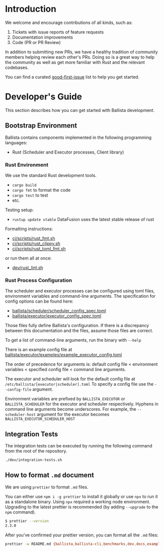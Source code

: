 <!---
  Licensed to the Apache Software Foundation (ASF) under one
  or more contributor license agreements.  See the NOTICE file
  distributed with this work for additional information
  regarding copyright ownership.  The ASF licenses this file
  to you under the Apache License, Version 2.0 (the
  "License"); you may not use this file except in compliance
  with the License.  You may obtain a copy of the License at

    http://www.apache.org/licenses/LICENSE-2.0

  Unless required by applicable law or agreed to in writing,
  software distributed under the License is distributed on an
  "AS IS" BASIS, WITHOUT WARRANTIES OR CONDITIONS OF ANY
  KIND, either express or implied.  See the License for the
  specific language governing permissions and limitations
  under the License.
-->

# Introduction

We welcome and encourage contributions of all kinds, such as:

1. Tickets with issue reports of feature requests
2. Documentation improvements
3. Code (PR or PR Review)

In addition to submitting new PRs, we have a healthy tradition of community members helping review each other's PRs.
Doing so is a great way to help the community as well as get more familiar with Rust and the relevant codebases.

You can find a curated
[good-first-issue](https://github.com/apache/arrow-ballista/issues?q=is%3Aissue+is%3Aopen+label%3A%22good+first+issue%22)
list to help you get started.

# Developer's Guide

This section describes how you can get started with Ballista development.

## Bootstrap Environment

Ballista contains components implemented in the following programming languages:

- Rust (Scheduler and Executor processes, Client library)

### Rust Environment

We use the standard Rust development tools.

- `cargo build`
- `cargo fmt` to format the code
- `cargo test` to test
- etc.

Testing setup:

- `rustup update stable` DataFusion uses the latest stable release of rust

Formatting instructions:

- [ci/scripts/rust_fmt.sh](ci/scripts/rust_fmt.sh)
- [ci/scripts/rust_clippy.sh](ci/scripts/rust_clippy.sh)
- [ci/scripts/rust_toml_fmt.sh](ci/scripts/rust_toml_fmt.sh)

or run them all at once:

- [dev/rust_lint.sh](dev/rust_lint.sh)

### Rust Process Configuration

The scheduler and executor processes can be configured using toml files, environment variables and command-line
arguments. The specification for config options can be found here:

- [ballista/scheduler/scheduler_config_spec.toml](ballista/scheduler/scheduler_config_spec.toml)
- [ballista/executor/executor_config_spec.toml](ballista/executor/executor_config_spec.toml)

Those files fully define Ballista's configuration. If there is a discrepancy between this documentation and the
files, assume those files are correct.

To get a list of command-line arguments, run the binary with `--help`

There is an example config file at [ballista/executor/examples/example_executor_config.toml](ballista/executor/examples/example_executor_config.toml)

The order of precedence for arguments is: default config file < environment variables < specified config file < command line arguments.

The executor and scheduler will look for the default config file at `/etc/ballista/[executor|scheduler].toml` To
specify a config file use the `--config-file` argument.

Environment variables are prefixed by `BALLISTA_EXECUTOR` or `BALLISTA_SCHEDULER` for the executor and scheduler
respectively. Hyphens in command line arguments become underscores. For example, the `--scheduler-host` argument
for the executor becomes `BALLISTA_EXECUTOR_SCHEDULER_HOST`

## Integration Tests

The integration tests can be executed by running the following command from the root of the repository.

```bash
./dev/integration-tests.sh
```

## How to format `.md` document

We are using `prettier` to format `.md` files.

You can either use `npm i -g prettier` to install it globally or use `npx` to run it as a standalone binary. Using `npx` required a working node environment. Upgrading to the latest prettier is recommended (by adding `--upgrade` to the `npm` command).

```bash
$ prettier --version
2.3.0
```

After you've confirmed your prettier version, you can format all the `.md` files:

```bash
prettier -w README.md {ballista,ballista-cli,benchmarks,dev,docs,examples}/**/*.md
```
